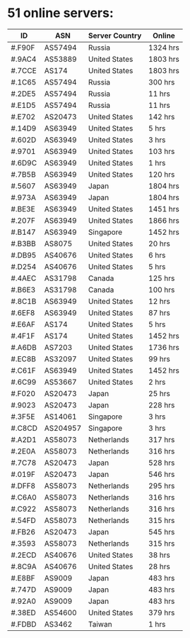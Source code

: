 # 51 online servers:

| ID | ASN | Server Country | Online |
| ------ | ------ | ------ | ------ |
| #.F90F | AS57494 | Russia | 1324 hrs |
| #.9AC4 | AS53889 | United States | 1803 hrs |
| #.7CCE | AS174 | United States | 1803 hrs |
| #.1C65 | AS57494 | Russia | 300 hrs |
| #.2DE5 | AS57494 | Russia | 11 hrs |
| #.E1D5 | AS57494 | Russia | 11 hrs |
| #.E702 | AS20473 | United States | 142 hrs |
| #.14D9 | AS63949 | United States | 5 hrs |
| #.602D | AS63949 | United States | 3 hrs |
| #.9701 | AS63949 | United States | 103 hrs |
| #.6D9C | AS63949 | United States | 1 hrs |
| #.7B5B | AS63949 | United States | 120 hrs |
| #.5607 | AS63949 | Japan | 1804 hrs |
| #.973A | AS63949 | Japan | 1804 hrs |
| #.BE3E | AS63949 | United States | 1451 hrs |
| #.207F | AS63949 | United States | 1866 hrs |
| #.B147 | AS63949 | Singapore | 1452 hrs |
| #.B3BB | AS8075 | United States | 20 hrs |
| #.DB95 | AS40676 | United States | 6 hrs |
| #.D254 | AS40676 | United States | 5 hrs |
| #.4AEC | AS31798 | Canada | 125 hrs |
| #.B6E3 | AS31798 | Canada | 100 hrs |
| #.8C1B | AS63949 | United States | 12 hrs |
| #.6EF8 | AS63949 | United States | 87 hrs |
| #.E6AF | AS174 | United States | 5 hrs |
| #.4F1F | AS174 | United States | 1452 hrs |
| #.A6DB | AS7203 | United States | 1736 hrs |
| #.EC8B | AS32097 | United States | 99 hrs |
| #.C61F | AS63949 | United States | 1452 hrs |
| #.6C99 | AS53667 | United States | 2 hrs |
| #.F020 | AS20473 | Japan | 25 hrs |
| #.9023 | AS20473 | Japan | 228 hrs |
| #.3F5E | AS14061 | Singapore | 3 hrs |
| #.C8CD | AS204957 | Singapore | 3 hrs |
| #.A2D1 | AS58073 | Netherlands | 317 hrs |
| #.2E0A | AS58073 | Netherlands | 316 hrs |
| #.7C78 | AS20473 | Japan | 528 hrs |
| #.019F | AS20473 | Japan | 546 hrs |
| #.DFF8 | AS58073 | Netherlands | 295 hrs |
| #.C6A0 | AS58073 | Netherlands | 316 hrs |
| #.C922 | AS58073 | Netherlands | 316 hrs |
| #.54FD | AS58073 | Netherlands | 315 hrs |
| #.FB26 | AS20473 | Japan | 545 hrs |
| #.3593 | AS58073 | Netherlands | 315 hrs |
| #.2ECD | AS40676 | United States | 38 hrs |
| #.8C9A | AS40676 | United States | 28 hrs |
| #.E8BF | AS9009 | Japan | 483 hrs |
| #.747D | AS9009 | Japan | 483 hrs |
| #.92A0 | AS9009 | Japan | 483 hrs |
| #.38ED | AS54600 | United States | 379 hrs |
| #.FDBD | AS3462 | Taiwan | 1 hrs |

